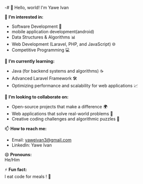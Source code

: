 -# 👋 Hello, world! I'm Yawe Ivan  

👀 **I’m interested in:**  
- Software Development 🚀
- mobile application development(android) 
- Data Structures & Algorithms 📊  
- Web Development (Laravel, PHP, and JavaScript) 🌐  
- Competitive Programming 💻  

🌱 **I’m currently learning:**  
- Java (for backend systems and algorithms) ☕  
- Advanced Laravel Framework 🛠️  
- Optimizing performance and scalability for web applications 📈  

💞️ **I’m looking to collaborate on:**  
- Open-source projects that make a difference 🌍  
- Web applications that solve real-world problems 🌟  
- Creative coding challenges and algorithmic puzzles 🧩  

📫 **How to reach me:**  
- Email: yaweivan3@gmail.com  
- LinkedIn: Yawe Ivan
  
😄 **Pronouns:**  
He/Him  

⚡ **Fun fact:**  
 I eat code  for meals ! 🥪  
